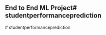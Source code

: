 ## End to End ML Project#   s t u d e n t p e r f o r m a n c e p r e d i c t i o n  
 #   s t u d e n t p e r f o r m a n c e p r e d i c t i o n  
 